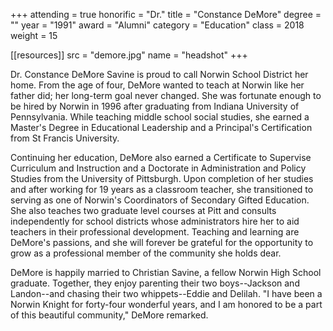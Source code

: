 +++
attending = true
honorific = "Dr."
title     = "Constance DeMore"
degree    = ""
year      = "1991"
award     = "Alumni"
category  = "Education"
class     = 2018
weight    = 15

[[resources]]
  src  = "demore.jpg"
  name = "headshot"
+++

Dr. Constance DeMore Savine is proud to call Norwin School District her home. From the age of four, DeMore wanted to teach at Norwin like her father did; her long-term goal never changed. She was fortunate enough to be hired by Norwin in 1996 after graduating from Indiana University of Pennsylvania. While teaching middle school social studies, she earned a Master's Degree in Educational Leadership and a Principal's Certification from St Francis University.

Continuing her education, DeMore also earned a Certificate to Supervise Curriculum and Instruction and a Doctorate in Administration and Policy Studies from the University of Pittsburgh. Upon completion of her studies and after working for 19 years as a classroom teacher, she transitioned to serving as one of Norwin's Coordinators of Secondary Gifted Education. She also teaches two graduate level courses at Pitt and consults independently for school districts whose administrators hire her to aid teachers in their professional development. Teaching and learning are DeMore's passions, and she will forever be grateful for the opportunity to grow as a professional member of the community she holds dear.

DeMore is happily married to Christian Savine, a fellow Norwin High School graduate. Together, they enjoy parenting their two boys--Jackson and Landon--and chasing their two whippets--Eddie and Delilah. "I have been a Norwin Knight for forty-four wonderful years, and I am honored to be a part of this beautiful community," DeMore remarked.
